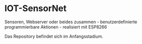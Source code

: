 # IOT-SensorNet
Sensoren, Webserver oder beides zusammen - benutzerdefinierte programmierbare Aktionen - realisiert mit ESP8266

Das Repository befindet sich im Anfangsstadium.


